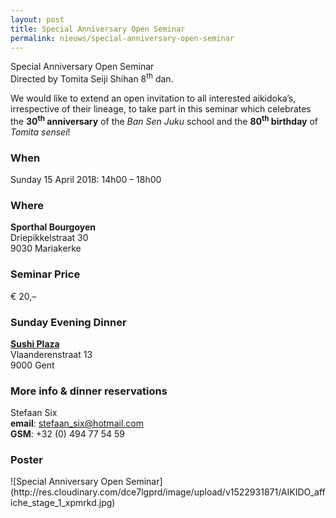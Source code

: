 ```yaml
---
layout: post
title: Special Anniversary Open Seminar
permalink: nieuws/special-anniversary-open-seminar
---
```


<p class="lead">Special Anniversary Open Seminar <br>Directed by Tomita Seiji Shihan 8<sup>th</sup> dan.</p>
<p>We would like to extend an open invitation to all interested aikidoka’s, irrespective of their
lineage, to take part in this seminar which celebrates the <strong>30<sup>th</sup> anniversary</strong> of the <em>Ban Sen
Juku</em> school and the <strong>80<sup>th</sup> birthday</strong> of <em>Tomita sensei</em>!</p>

<h3>When</h3>
<p>Sunday 15 April 2018: 14h00 &ndash; 18h00</p>

<h3>Where</h3>
<p class="address">
  <strong>Sporthal Bourgoyen</strong><br>
  <span>Driepikkelstraat 30</span><br>
  <span>9030</span> <span>Mariakerke</span>
</p>

<h3>Seminar Price</h3>
<p>&euro; 20,&ndash;</p>

<h3>Sunday Evening Dinner</h3>
<p class="address">
  <strong><a href="http://www.sushiplaza.be/">Sushi Plaza</a></strong><br>
  <span>Vlaanderenstraat 13</span><br>
  <span>9000</span> <span>Gent</span>
</p>

<h3>More info &amp; dinner reservations</h3>
<article typeof="Person">
  <meta property="memberOf" content="Ban Sen Juku">
  <meta property="memberOf" content="Fudoshin Dojo">
  <p>
    <span property="givenName">Stefaan</span> 
    <span property="familyName">Six</span> <br>
    <strong>email</strong>: <a property="email" href="mailto:stefaan_six@hotmail.com">stefaan_six@hotmail.com</a><br>
    <strong>GSM</strong>: <span property="telephone" content="+32494775459">+32 (0) 494 77 54 59</span>
  </p>
</article>

<h3>Poster</h3>
![Special Anniversary Open Seminar](http://res.cloudinary.com/dce7lgprd/image/upload/v1522931871/AIKIDO_affiche_stage_1_xpmrkd.jpg)
